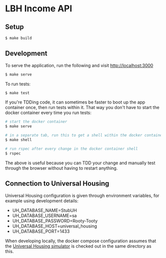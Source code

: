 # LBH Income API

## Setup

```sh
$ make build
```

## Development

To serve the application, run the following and visit [http://localhost:3000](http://localhost:3000)

```sh
$ make serve
```

To run tests:

```sh
$ make test
```

If you're TDDing code, it can sometimes be faster to boot up the app container once, then run tests within it. That way you don't have to start the docker container every time you run tests:

```sh
# start the docker container
$ make serve

# in a separate tab, run this to get a shell within the docker container
$ make shell

# run rspec after every change in the docker container shell
$ rspec
```

The above is useful because you can TDD your change and manually test through the browser without having to restart anything.

## Connection to Universal Housing

Universal Housing configuration is given through environment variables, for example using development details:

- UH_DATABASE_NAME=StubUH
- UH_DATABASE_USERNAME=sa
- UH_DATABASE_PASSWORD=Rooty-Tooty
- UH_DATABASE_HOST=universal_housing
- UH_DATABASE_PORT=1433

When developing locally, the docker compose configuration assumes that the [Universal Housing simulator](https://github.com/LBHackney-IT/lbh-universal-housing-simulator) is checked out in the same directory as this.

